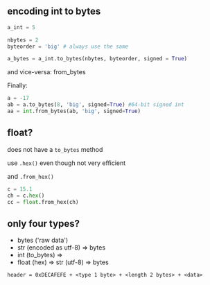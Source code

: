 ## encoding int to bytes

```python
a_int = 5

nbytes = 2
byteorder = 'big' # always use the same

a_bytes = a_int.to_bytes(nbytes, byteorder, signed = True)
```

and vice-versa: from_bytes

Finally:

```python
a = -17
ab = a.to_bytes(8, 'big', signed=True) #64-bit signed int
aa = int.from_bytes(ab, 'big', signed=True)
```

## float?

does not have a `to_bytes` method

use `.hex()` even though not very efficient

and `.from_hex()`

```python
c = 15.1
ch = c.hex()
cc = float.from_hex(ch)
```


## only four types?

- bytes ('raw data')
- str (encoded as utf-8) => bytes
- int (to_bytes) =>
- float (hex) => str (utf-8) => bytes

`header = 0xDECAFEFE + <type 1 byte> + <length 2 bytes> + <data>`


